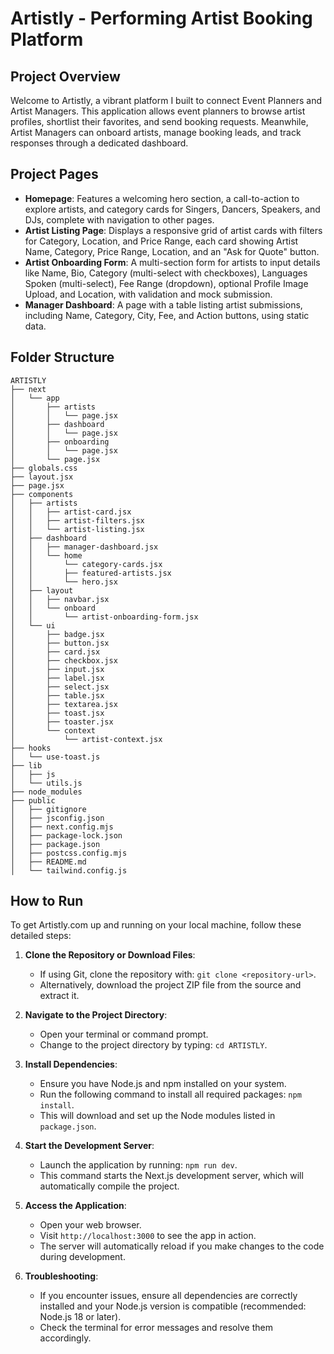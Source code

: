# Artistly - Performing Artist Booking Platform

## Project Overview
Welcome to Artistly, a vibrant platform I built to connect Event Planners and Artist Managers. This application allows event planners to browse artist profiles, shortlist their favorites, and send booking requests. Meanwhile, Artist Managers can onboard artists, manage booking leads, and track responses through a dedicated dashboard.

## Project Pages
- **Homepage**: Features a welcoming hero section, a call-to-action to explore artists, and category cards for Singers, Dancers, Speakers, and DJs, complete with navigation to other pages.
- **Artist Listing Page**: Displays a responsive grid of artist cards with filters for Category, Location, and Price Range, each card showing Artist Name, Category, Price Range, Location, and an "Ask for Quote" button.
- **Artist Onboarding Form**: A multi-section form for artists to input details like Name, Bio, Category (multi-select with checkboxes), Languages Spoken (multi-select), Fee Range (dropdown), optional Profile Image Upload, and Location, with validation and mock submission.
- **Manager Dashboard**: A page with a table listing artist submissions, including Name, Category, City, Fee, and Action buttons, using static data.

## Folder Structure
```
ARTISTLY
├── next
│   └── app
│       ├── artists
│       │   └── page.jsx
│       ├── dashboard
│       │   └── page.jsx
│       ├── onboarding
│       │   └── page.jsx
│       └── page.jsx
├── globals.css
├── layout.jsx
├── page.jsx
├── components
│   ├── artists
│   │   ├── artist-card.jsx
│   │   ├── artist-filters.jsx
│   │   └── artist-listing.jsx
│   ├── dashboard
│   │   ├── manager-dashboard.jsx
│   │   └── home
│   │       └── category-cards.jsx
│   │       ├── featured-artists.jsx
│   │       └── hero.jsx
│   ├── layout
│   │   ├── navbar.jsx
│   │   └── onboard
│   │       └── artist-onboarding-form.jsx
│   └── ui
│       ├── badge.jsx
│       ├── button.jsx
│       ├── card.jsx
│       ├── checkbox.jsx
│       ├── input.jsx
│       ├── label.jsx
│       ├── select.jsx
│       ├── table.jsx
│       ├── textarea.jsx
│       ├── toast.jsx
│       ├── toaster.jsx
│       └── context
│           └── artist-context.jsx
├── hooks
│   └── use-toast.js
├── lib
│   ├── js
│   └── utils.js
├── node_modules
├── public
│   ├── gitignore
│   ├── jsconfig.json
│   ├── next.config.mjs
│   ├── package-lock.json
│   ├── package.json
│   ├── postcss.config.mjs
│   ├── README.md
│   └── tailwind.config.js
```

## How to Run
To get Artistly.com up and running on your local machine, follow these detailed steps:

1. **Clone the Repository or Download Files**:
   - If using Git, clone the repository with: `git clone <repository-url>`.
   - Alternatively, download the project ZIP file from the source and extract it.

2. **Navigate to the Project Directory**:
   - Open your terminal or command prompt.
   - Change to the project directory by typing: `cd ARTISTLY`.

3. **Install Dependencies**:
   - Ensure you have Node.js and npm installed on your system.
   - Run the following command to install all required packages: `npm install`.
   - This will download and set up the Node modules listed in `package.json`.

4. **Start the Development Server**:
   - Launch the application by running: `npm run dev`.
   - This command starts the Next.js development server, which will automatically compile the project.

5. **Access the Application**:
   - Open your web browser.
   - Visit `http://localhost:3000` to see the app in action.
   - The server will automatically reload if you make changes to the code during development.

6. **Troubleshooting**:
   - If you encounter issues, ensure all dependencies are correctly installed and your Node.js version is compatible (recommended: Node.js 18 or later).
   - Check the terminal for error messages and resolve them accordingly.
